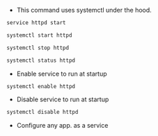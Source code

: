 * This command uses systemctl under the hood.
``` bash
service httpd start
```

``` bash
systemctl start httpd
```

``` bash
systemctl stop httpd
```

``` bash
systemctl status httpd
```

* Enable service to run at  startup
``` bash
systemctl enable httpd
```

* Disable service to run at startup
``` bash
systemctl disable httpd
```

* Configure any app. as a service 
``` bash

```